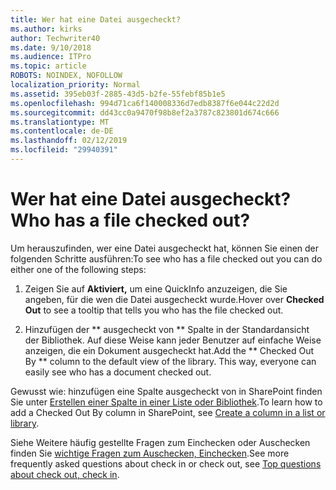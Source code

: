 ```yaml
---
title: Wer hat eine Datei ausgecheckt?
ms.author: kirks
author: Techwriter40
ms.date: 9/10/2018
ms.audience: ITPro
ms.topic: article
ROBOTS: NOINDEX, NOFOLLOW
localization_priority: Normal
ms.assetid: 395eb03f-2885-43d5-b2fe-55febf85b1e5
ms.openlocfilehash: 994d71ca6f140008336d7edb8387f6e044c22d2d
ms.sourcegitcommit: dd43cc0a9470f98b8ef2a3787c823801d674c666
ms.translationtype: MT
ms.contentlocale: de-DE
ms.lasthandoff: 02/12/2019
ms.locfileid: "29940391"
---
```

# <a name="who-has-a-file-checked-out"></a><span data-ttu-id="c9100-102">Wer hat eine Datei ausgecheckt?</span><span class="sxs-lookup"><span data-stu-id="c9100-102">Who has a file checked out?</span></span>

<span data-ttu-id="c9100-103">Um herauszufinden, wer eine Datei ausgecheckt hat, können Sie einen der folgenden Schritte ausführen:</span><span class="sxs-lookup"><span data-stu-id="c9100-103">To see who has a file checked out you can do either one of the following steps:</span></span>
  
1. <span data-ttu-id="c9100-104">Zeigen Sie auf **Aktiviert,** um eine QuickInfo anzuzeigen, die Sie angeben, für die wen die Datei ausgecheckt wurde.</span><span class="sxs-lookup"><span data-stu-id="c9100-104">Hover over **Checked Out** to see a tooltip that tells you who has the file checked out.</span></span> 
    
2. <span data-ttu-id="c9100-p101">Hinzufügen der \*\* ausgecheckt von \*\* Spalte in der Standardansicht der Bibliothek. Auf diese Weise kann jeder Benutzer auf einfache Weise anzeigen, die ein Dokument ausgecheckt hat.</span><span class="sxs-lookup"><span data-stu-id="c9100-p101">Add the \*\* Checked Out By \*\* column to the default view of the library. This way, everyone can easily see who has a document checked out.</span></span> 
    
<span data-ttu-id="c9100-107">Gewusst wie: hinzufügen eine Spalte ausgecheckt von in SharePoint finden Sie unter [Erstellen einer Spalte in einer Liste oder Bibliothek](https://go.microsoft.com/fwlink/?linkid=2019591).</span><span class="sxs-lookup"><span data-stu-id="c9100-107">To learn how to add a Checked Out By column in SharePoint, see [Create a column in a list or library](https://go.microsoft.com/fwlink/?linkid=2019591).</span></span> 
  
<span data-ttu-id="c9100-108">Siehe Weitere häufig gestellte Fragen zum Einchecken oder Auschecken finden Sie [wichtige Fragen zum Auschecken, Einchecken](https://go.microsoft.com/fwlink/?linkid=2018786).</span><span class="sxs-lookup"><span data-stu-id="c9100-108">See more frequently asked questions about check in or check out, see [Top questions about check out, check in](https://go.microsoft.com/fwlink/?linkid=2018786).</span></span>
  

